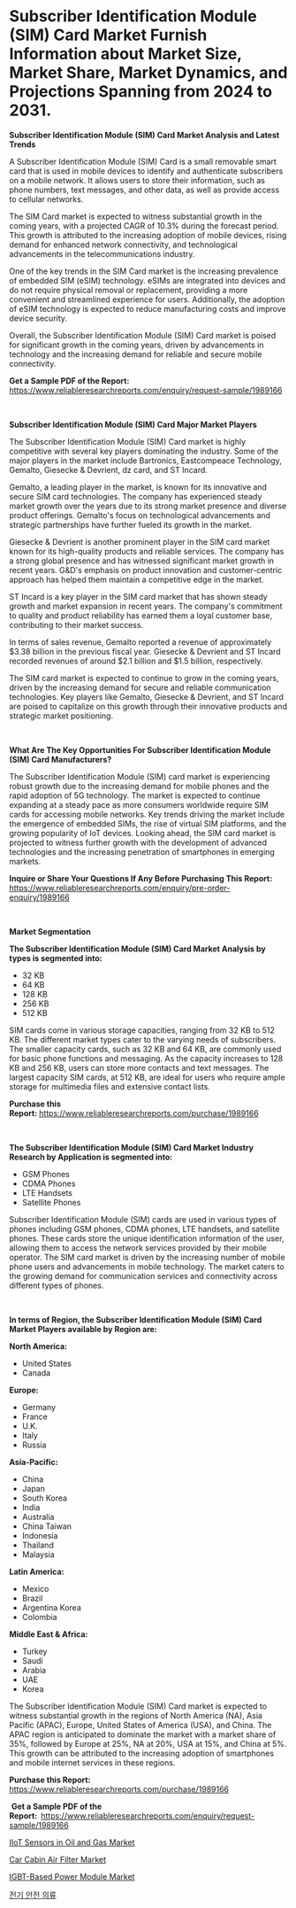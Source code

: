 <p><h1>Subscriber Identification Module (SIM) Card Market Furnish Information about Market Size, Market Share, Market Dynamics, and Projections Spanning from 2024 to 2031.</h1></p><p><strong>Subscriber Identification Module (SIM) Card Market Analysis and Latest Trends</strong></p>
<p><p>A Subscriber Identification Module (SIM) Card is a small removable smart card that is used in mobile devices to identify and authenticate subscribers on a mobile network. It allows users to store their information, such as phone numbers, text messages, and other data, as well as provide access to cellular networks.</p><p>The SIM Card market is expected to witness substantial growth in the coming years, with a projected CAGR of 10.3% during the forecast period. This growth is attributed to the increasing adoption of mobile devices, rising demand for enhanced network connectivity, and technological advancements in the telecommunications industry.</p><p>One of the key trends in the SIM Card market is the increasing prevalence of embedded SIM (eSIM) technology. eSIMs are integrated into devices and do not require physical removal or replacement, providing a more convenient and streamlined experience for users. Additionally, the adoption of eSIM technology is expected to reduce manufacturing costs and improve device security.</p><p>Overall, the Subscriber Identification Module (SIM) Card market is poised for significant growth in the coming years, driven by advancements in technology and the increasing demand for reliable and secure mobile connectivity.</p></p>
<p><strong>Get a Sample PDF of the Report:&nbsp;</strong> <a href="https://www.reliableresearchreports.com/enquiry/request-sample/1989166">https://www.reliableresearchreports.com/enquiry/request-sample/1989166</a></p>
<p>&nbsp;</p>
<p><strong>Subscriber Identification Module (SIM) Card Major Market Players</strong></p>
<p><p>The Subscriber Identification Module (SIM) Card market is highly competitive with several key players dominating the industry. Some of the major players in the market include Bartronics, Eastcompeace Technology, Gemalto, Giesecke & Devrient, dz card, and ST Incard.</p><p>Gemalto, a leading player in the market, is known for its innovative and secure SIM card technologies. The company has experienced steady market growth over the years due to its strong market presence and diverse product offerings. Gemalto's focus on technological advancements and strategic partnerships have further fueled its growth in the market.</p><p>Giesecke & Devrient is another prominent player in the SIM card market known for its high-quality products and reliable services. The company has a strong global presence and has witnessed significant market growth in recent years. G&D's emphasis on product innovation and customer-centric approach has helped them maintain a competitive edge in the market.</p><p>ST Incard is a key player in the SIM card market that has shown steady growth and market expansion in recent years. The company's commitment to quality and product reliability has earned them a loyal customer base, contributing to their market success.</p><p>In terms of sales revenue, Gemalto reported a revenue of approximately $3.38 billion in the previous fiscal year. Giesecke & Devrient and ST Incard recorded revenues of around $2.1 billion and $1.5 billion, respectively.</p><p>The SIM card market is expected to continue to grow in the coming years, driven by the increasing demand for secure and reliable communication technologies. Key players like Gemalto, Giesecke & Devrient, and ST Incard are poised to capitalize on this growth through their innovative products and strategic market positioning.</p></p>
<p>&nbsp;</p>
<p><strong>What Are The Key Opportunities For Subscriber Identification Module (SIM) Card Manufacturers?</strong></p>
<p><p>The Subscriber Identification Module (SIM) card market is experiencing robust growth due to the increasing demand for mobile phones and the rapid adoption of 5G technology. The market is expected to continue expanding at a steady pace as more consumers worldwide require SIM cards for accessing mobile networks. Key trends driving the market include the emergence of embedded SIMs, the rise of virtual SIM platforms, and the growing popularity of IoT devices. Looking ahead, the SIM card market is projected to witness further growth with the development of advanced technologies and the increasing penetration of smartphones in emerging markets.</p></p>
<p><strong>Inquire or Share Your Questions If Any Before Purchasing This Report:</strong> <a href="https://www.reliableresearchreports.com/enquiry/pre-order-enquiry/1989166">https://www.reliableresearchreports.com/enquiry/pre-order-enquiry/1989166</a></p>
<p>&nbsp;</p>
<p><strong>Market Segmentation</strong></p>
<p><strong>The Subscriber Identification Module (SIM) Card Market Analysis by types is segmented into:</strong></p>
<p><ul><li>32 KB</li><li>64 KB</li><li>128 KB</li><li>256 KB</li><li>512 KB</li></ul></p>
<p><p>SIM cards come in various storage capacities, ranging from 32 KB to 512 KB. The different market types cater to the varying needs of subscribers. The smaller capacity cards, such as 32 KB and 64 KB, are commonly used for basic phone functions and messaging. As the capacity increases to 128 KB and 256 KB, users can store more contacts and text messages. The largest capacity SIM cards, at 512 KB, are ideal for users who require ample storage for multimedia files and extensive contact lists.</p></p>
<p><strong>Purchase this Report:&nbsp;</strong><a href="https://www.reliableresearchreports.com/purchase/1989166">https://www.reliableresearchreports.com/purchase/1989166</a></p>
<p>&nbsp;</p>
<p><strong>The Subscriber Identification Module (SIM) Card Market Industry Research by Application is segmented into:</strong></p>
<p><ul><li>GSM Phones</li><li>CDMA Phones</li><li>LTE Handsets</li><li>Satellite Phones</li></ul></p>
<p><p>Subscriber Identification Module (SIM) cards are used in various types of phones including GSM phones, CDMA phones, LTE handsets, and satellite phones. These cards store the unique identification information of the user, allowing them to access the network services provided by their mobile operator. The SIM card market is driven by the increasing number of mobile phone users and advancements in mobile technology. The market caters to the growing demand for communication services and connectivity across different types of phones.</p></p>
<p>&nbsp;</p>
<p><strong>In terms of Region, the Subscriber Identification Module (SIM) Card Market Players available by Region are:</strong></p>
<p>
    <p> <strong> North America: </strong>
        <ul>
            <li>United States</li>
            <li>Canada</li>
        </ul>
        </p> 
    <p> <strong> Europe: </strong>
        <ul>
            <li>Germany</li>
            <li>France</li>
            <li>U.K.</li>
            <li>Italy</li>
            <li>Russia</li>
        </ul>
        </p> 
    <p> <strong> Asia-Pacific: </strong>
        <ul>
            <li>China</li>
            <li>Japan</li>
            <li>South Korea</li>
            <li>India</li>
            <li>Australia</li>
            <li>China Taiwan</li>
            <li>Indonesia</li>
            <li>Thailand</li>
            <li>Malaysia</li>
        </ul>
        </p> 
    <p> <strong> Latin America: </strong>
        <ul>
            <li>Mexico</li>
            <li>Brazil</li>
            <li>Argentina Korea</li>
            <li>Colombia</li>
        </ul>
        </p> 
    <p> <strong> Middle East & Africa: </strong>
        <ul>
            <li>Turkey</li>
            <li>Saudi</li>
            <li>Arabia</li>
            <li>UAE</li>
            <li>Korea</li>
        </ul>
    </p>
    </p>
<p><p>The Subscriber Identification Module (SIM) Card market is expected to witness substantial growth in the regions of North America (NA), Asia Pacific (APAC), Europe, United States of America (USA), and China. The APAC region is anticipated to dominate the market with a market share of 35%, followed by Europe at 25%, NA at 20%, USA at 15%, and China at 5%. This growth can be attributed to the increasing adoption of smartphones and mobile internet services in these regions.</p></p>
<p><strong>Purchase this Report: </strong><a href="https://www.reliableresearchreports.com/purchase/1989166">https://www.reliableresearchreports.com/purchase/1989166</a></p>
<p>&nbsp;<strong>Get a Sample PDF of the Report:&nbsp;&nbsp;</strong><a href="https://www.reliableresearchreports.com/enquiry/request-sample/1989166">https://www.reliableresearchreports.com/enquiry/request-sample/1989166</a></p>
<p><strong></strong></p>
<p><p><a href="https://github.com/Sarissaschmalingtr6fz2739/Market-Research-Report-List-1/blob/main/iiot-sensors-in-oil-and-gas-market.md">IIoT Sensors in Oil and Gas Market</a></p><p><a href="https://issuu.com/reportprime-2/docs/car-cabin-air-filter-market-size-2030.pptx">Car Cabin Air Filter Market</a></p><p><a href="https://github.com/jodemen/Market-Research-Report-List-2/blob/main/igbt-based-power-module-market.md">IGBT-Based Power Module Market</a></p><p><a href="https://github.com/wallacBahrtyinger567686/Market-Research-Report-List-1/blob/main/198238513214.md">전기 안전 의류</a></p></p>